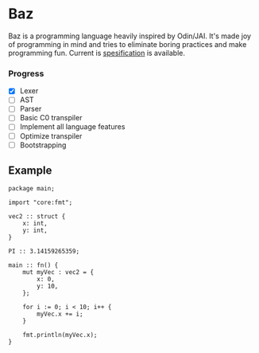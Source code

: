 # Baz

Baz is a programming language heavily inspired by Odin/JAI. It's made joy of programming in mind and tries to eliminate boring practices and make programming fun.
Current is [spesification](spesification.md) is available.

### Progress

- [x] Lexer
- [ ] AST
- [ ] Parser
- [ ] Basic C0 transpiler
- [ ] Implement all language features
- [ ] Optimize transpiler
- [ ] Bootstrapping

##  Example

```odin
package main;

import "core:fmt";

vec2 :: struct {
    x: int,
    y: int,
}

PI :: 3.14159265359;

main :: fn() {
    mut myVec : vec2 = {
        x: 0,
        y: 10,
    };
    
    for i := 0; i < 10; i++ {
        myVec.x += i;
    }
    
    fmt.println(myVec.x);
}
```
